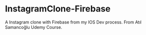 # InstagramClone-Firebase
A Instagram clone with Firebase from my IOS Dev process.
From Atıl Samancoğlu Udemy Course.
